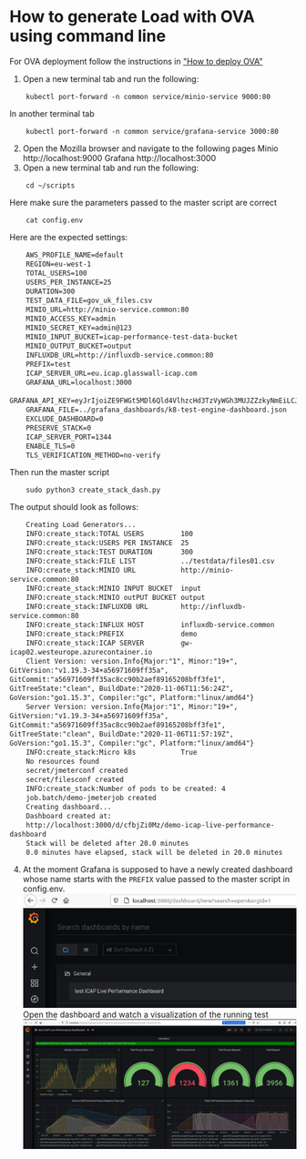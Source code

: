 # How to generate Load with OVA using command line

For OVA deployment follow the instructions in ["How to deploy OVA"](How%20to%20deploy%20OVA.md)

1. Open a new terminal tab and run the following:
```
    kubectl port-forward -n common service/minio-service 9000:80
```
In another terminal tab
```
    kubectl port-forward -n common service/grafana-service 3000:80
```
2. Open the Mozilla browser and navigate to the following pages 
Minio http://localhost:9000
Grafana http://localhost:3000
3. Open a new terminal tab and run the following:
```
    cd ~/scripts
```
Here make sure the parameters passed to the master script are correct
```
    cat config.env
```
Here are the expected settings:
```
    AWS_PROFILE_NAME=default
    REGION=eu-west-1
    TOTAL_USERS=100
    USERS_PER_INSTANCE=25
    DURATION=300
    TEST_DATA_FILE=gov_uk_files.csv
    MINIO_URL=http://minio-service.common:80
    MINIO_ACCESS_KEY=admin
    MINIO_SECRET_KEY=admin@123
    MINIO_INPUT_BUCKET=icap-performance-test-data-bucket
    MINIO_OUTPUT_BUCKET=output
    INFLUXDB_URL=http://influxdb-service.common:80
    PREFIX=test
    ICAP_SERVER_URL=eu.icap.glasswall-icap.com
    GRAFANA_URL=localhost:3000
    GRAFANA_API_KEY=eyJrIjoiZE9FWGt5MDl6Qld4VlhzcHd3TzVyWGh3MUJZZzkyNmEiLCJuIjoiSk1ldGVyIHRlc3QiLCJpZCI6MX0=
    GRAFANA_FILE=../grafana_dashboards/k8-test-engine-dashboard.json
    EXCLUDE_DASHBOARD=0
    PRESERVE_STACK=0
    ICAP_SERVER_PORT=1344
    ENABLE_TLS=0
    TLS_VERIFICATION_METHOD=no-verify
```
Then run the master script
```
    sudo python3 create_stack_dash.py 
```
The output should look as follows:
```
    Creating Load Generators...
    INFO:create_stack:TOTAL USERS         100
    INFO:create_stack:USERS PER INSTANCE  25
    INFO:create_stack:TEST DURATION       300
    INFO:create_stack:FILE LIST           ../testdata/files01.csv
    INFO:create_stack:MINIO URL           http://minio-service.common:80
    INFO:create_stack:MINIO INPUT BUCKET  input
    INFO:create_stack:MINIO outPUT BUCKET output
    INFO:create_stack:INFLUXDB URL        http://influxdb-service.common:80
    INFO:create_stack:INFLUX HOST         influxdb-service.common
    INFO:create_stack:PREFIX              demo
    INFO:create_stack:ICAP SERVER         gw-icap02.westeurope.azurecontainer.io
    Client Version: version.Info{Major:"1", Minor:"19+", GitVersion:"v1.19.3-34+a56971609ff35a", GitCommit:"a56971609ff35ac8cc90b2aef89165208bff3fe1", GitTreeState:"clean", BuildDate:"2020-11-06T11:56:24Z", GoVersion:"go1.15.3", Compiler:"gc", Platform:"linux/amd64"}
    Server Version: version.Info{Major:"1", Minor:"19+", GitVersion:"v1.19.3-34+a56971609ff35a", GitCommit:"a56971609ff35ac8cc90b2aef89165208bff3fe1", GitTreeState:"clean", BuildDate:"2020-11-06T11:57:19Z", GoVersion:"go1.15.3", Compiler:"gc", Platform:"linux/amd64"}
    INFO:create_stack:Micro k8s           True
    No resources found
    secret/jmeterconf created
    secret/filesconf created
    INFO:create_stack:Number of pods to be created: 4
    job.batch/demo-jmeterjob created
    Creating dashboard...
    Dashboard created at: 
    http://localhost:3000/d/cfbjZi0Mz/demo-icap-live-performance-dashboard
    Stack will be deleted after 20.0 minutes
    0.0 minutes have elapsed, stack will be deleted in 20.0 minutes
```
4. At the moment Grafana is supposed to have a newly created dashboard whose name starts with the `PREFIX` value passed to the master script in config.env. <br/>
![new-dashboard](pngs/new-dashboard.png)<br/>
Open the dashboard and watch a visualization of the running test <br/>
![dashboard](pngs/dashboard.png)<br/>


